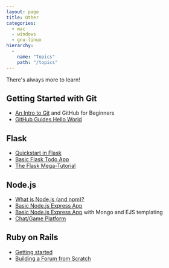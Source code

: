 ```yaml
---
layout: page
title: Other
categories:
  - mac
  - windows
  - gnu-linux
hierarchy:
  -
    name: "Topics"
    path: "/topics"
---
```


There's always more to learn!

## Getting Started with Git

- [An Intro to Git][git1] and GitHub for Beginners
- [GitHub Guides Hello World][git2]

## Flask

- [Quickstart in Flask][flask1]
- [Basic Flask Todo App][flask2]
- [The Flask Mega-Tutorial][flask3]

## Node.js

- [What is Node.js (and npm)?][node1]
- [Basic Node.js Express App][node2]
- [Basic Node.js Express App][node3] with Mongo and EJS templating
- [Chat/Game Platform][node4]

## Ruby on Rails

- [Getting started][ruby1]
- [Building a Forum from Scratch][ruby2]

[git1]:https://product.hubspot.com/blog/git-and-github-tutorial-for-beginners
[git2]:https://guides.github.com/activities/hello-world/
[flask1]:http://flask.pocoo.org/docs/1.0/quickstart/
[flask2]: https://projynnie.wordpress.com/2017/06/05/flask-todo-app-tutorial-p1-hello-world/
[flask3]: https://blog.miguelgrinberg.com/post/the-flask-mega-tutorial-part-i-hello-world
[node1]: https://medium.freecodecamp.org/what-exactly-is-node-js-ae36e97449f5
[node2]: https://www.tutorialspoint.com/nodejs/nodejs_express_framework.htm
[node3]:https://appdividend.com/2018/02/03/node-js-express-tutorial-beginners-2018/
[node4]:https://github.com/jynnie/onionvale/blob/master/documentation.md
[ruby1]:https://guides.rubyonrails.org/getting_started.html
[ruby2]: https://code.tutsplus.com/articles/building-a-forum-from-scratch-with-ruby-on-rails--net-5297
